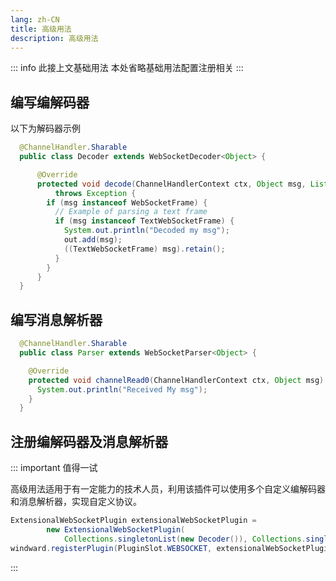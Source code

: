 ```yaml
---
lang: zh-CN
title: 高级用法
description: 高级用法
---
```


::: info 此接上文基础用法
本处省略基础用法配置注册相关
:::

## 编写编解码器

以下为解码器示例

```java
  @ChannelHandler.Sharable
  public class Decoder extends WebSocketDecoder<Object> {

      @Override
      protected void decode(ChannelHandlerContext ctx, Object msg, List<Object> out)
          throws Exception {
        if (msg instanceof WebSocketFrame) {
          // Example of parsing a text frame
          if (msg instanceof TextWebSocketFrame) {
            System.out.println("Decoded my msg");
            out.add(msg);
            ((TextWebSocketFrame) msg).retain();
          }
        }
      }
  }
```

## 编写消息解析器

```java
  @ChannelHandler.Sharable
  public class Parser extends WebSocketParser<Object> {

    @Override
    protected void channelRead0(ChannelHandlerContext ctx, Object msg) throws Exception {
      System.out.println("Received My msg");
    }
  }
```

## 注册编解码器及消息解析器

::: important 值得一试

高级用法适用于有一定能力的技术人员，利用该插件可以使用多个自定义编解码器和消息解析器，实现自定义协议。

```java
ExtensionalWebSocketPlugin extensionalWebSocketPlugin =
        new ExtensionalWebSocketPlugin(
            Collections.singletonList(new Decoder()), Collections.singletonList(new Parser()));
windward.registerPlugin(PluginSlot.WEBSOCKET, extensionalWebSocketPlugin);
```

:::
